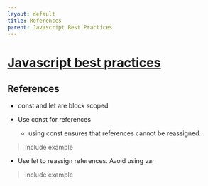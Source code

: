 ```yaml
---
layout: default
title: References
parent: Javascript Best Practices
---
```

# [Javascript best practices](./Contents.md)
## References
* const and let are block scoped

* Use const for references
   * using const ensures that references cannot be reassigned. 
> include example

* Use let to reassign references. Avoid using var 
> include example
